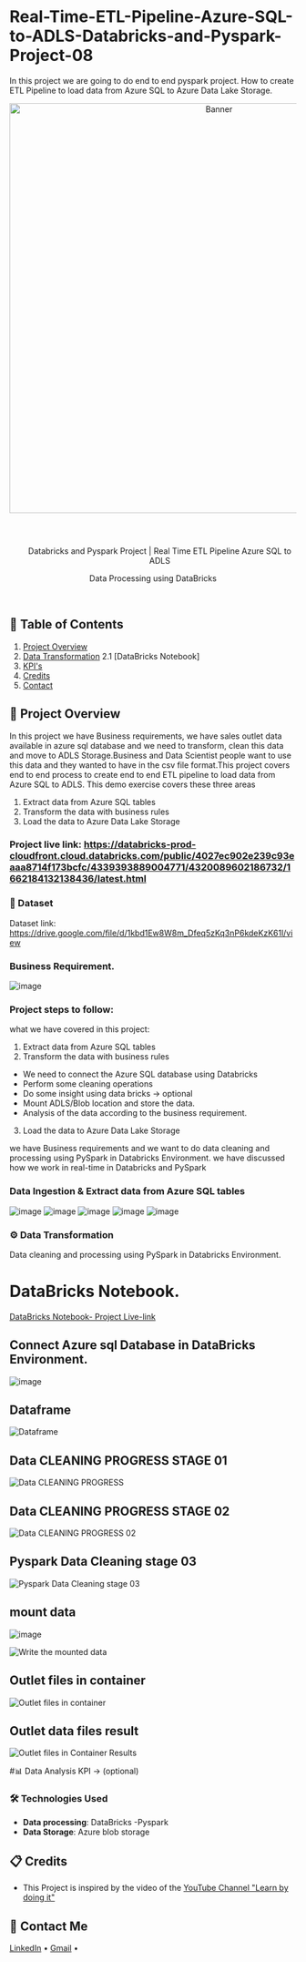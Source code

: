 # Real-Time-ETL-Pipeline-Azure-SQL-to-ADLS-Databricks-and-Pyspark-Project-08
In this project we are going to do end to end pyspark project. How to create ETL Pipeline to load data from Azure SQL to Azure Data Lake Storage. 
<div align="center">
  <a href="#">
    <img src="https://github.com/zBalachandar/Real-Time-ETL-Pipeline-Azure-SQL-to-ADLS-Databricks-and-Pyspark-Project-08/blob/016ee9b779f5c1f70d22468f53aefd718b3c1293/Assets/Azure%20portal%20overview.png" alt="Banner" width="720">
  </a>

  <div id="user-content-toc">
    <ul>
      <summary><h1 style="display: inline-block;"> </h1>Databricks and Pyspark Project | Real Time ETL Pipeline Azure SQL to ADLS</summary>
    </ul>
  </div>
  
  <p>Data Processing using DataBricks</p>
</div>
<br>

## 📝 Table of Contents
1. [Project Overview](#introduction)
2. [Data Transformation](#data-transformation)
   2.1 [DataBricks Notebook]
3. [KPI's](#data-reporting)
4. [Credits](#credits)
5. [Contact](#contact)

<a name="introduction"></a>
## 🔬 Project Overview

In this project we have Business requirements, we have sales outlet data available in azure sql database and we need to transform, clean this data and move to ADLS Storage.Business and Data Scientist people want to use this data and they wanted to have in the csv file format.This project covers end to end process to create end to end ETL pipeline to load data from Azure SQL to ADLS. This demo exercise covers these three areas
1. Extract data from Azure SQL tables
2. Transform the data with business rules
3. Load the data to Azure Data Lake Storage

### Project live link: https://databricks-prod-cloudfront.cloud.databricks.com/public/4027ec902e239c93eaaa8714f173bcfc/4339393889004771/4320089602186732/1662184132138436/latest.html


### 💾 Dataset
Dataset link: https://drive.google.com/file/d/1kbd1Ew8W8m_Dfeq5zKq3nP6kdeKzK61l/view

### Business Requirement.
![image](https://github.com/zBalachandar/Real-Time-ETL-Pipeline-Azure-SQL-to-ADLS-Databricks-and-Pyspark-Project-08/blob/443e4ba8238c72b1b035c4c3df193e8b43e0b3ad/Assets/BR%204.jpg)

### Project steps to follow: 
what we have covered in this project:

1. Extract data from Azure SQL tables
2. Transform the data with business rules
- We need to connect the Azure SQL database using Databricks
- Perform some cleaning operations
- Do some insight using data bricks -> optional
- Mount ADLS/Blob location and store the data.
- Analysis of the data according to the business requirement.
3. Load the data to Azure Data Lake Storage

we have Business requirements and we want to do data cleaning and processing using PySpark in Databricks Environment.
we have discussed how we work in real-time in Databricks and PySpark 

### Data Ingestion & Extract data from Azure SQL tables
![image](https://github.com/zBalachandar/Real-Time-ETL-Pipeline-Azure-SQL-to-ADLS-Databricks-and-Pyspark-Project-08/blob/3bc6430e11604edbe75f7e2f6765bc4126ca5953/Assets/Azure%20portal%20overview.png)
![image](https://github.com/zBalachandar/Real-Time-ETL-Pipeline-Azure-SQL-to-ADLS-Databricks-and-Pyspark-Project-08/blob/3bc6430e11604edbe75f7e2f6765bc4126ca5953/Assets/ASQL%20query%20success%201.png)
![image](https://github.com/zBalachandar/Real-Time-ETL-Pipeline-Azure-SQL-to-ADLS-Databricks-and-Pyspark-Project-08/blob/3bc6430e11604edbe75f7e2f6765bc4126ca5953/Assets/ASQL%20query%20success%201.1.png)
![image](https://github.com/zBalachandar/Real-Time-ETL-Pipeline-Azure-SQL-to-ADLS-Databricks-and-Pyspark-Project-08/blob/3bc6430e11604edbe75f7e2f6765bc4126ca5953/Assets/ASQL%20query%20success%201.1Check.png)
![image](https://github.com/zBalachandar/Real-Time-ETL-Pipeline-Azure-SQL-to-ADLS-Databricks-and-Pyspark-Project-08/blob/3bc6430e11604edbe75f7e2f6765bc4126ca5953/Assets/Container%20outlet.png)




<a name="data-transformation"></a>
### ⚙️ Data Transformation
 Data cleaning and processing using PySpark in Databricks Environment.
# DataBricks Notebook.
[DataBricks Notebook- Project Live-link](https://databricks-prod-cloudfront.cloud.databricks.com/public/4027ec902e239c93eaaa8714f173bcfc/4339393889004771/4320089602186732/1662184132138436/latest.html)

## Connect Azure sql Database in DataBricks Environment.
![image](https://github.com/zBalachandar/Real-Time-ETL-Pipeline-Azure-SQL-to-ADLS-Databricks-and-Pyspark-Project-08/blob/3bc6430e11604edbe75f7e2f6765bc4126ca5953/Assets/Databricks%20project-startup%20code.png)

## Dataframe
![Dataframe](https://github.com/zBalachandar/Real-Time-ETL-Pipeline-Azure-SQL-to-ADLS-Databricks-and-Pyspark-Project-08/blob/3bc6430e11604edbe75f7e2f6765bc4126ca5953/Assets/Databricks%20project-df%20data.png)


## Data CLEANING PROGRESS STAGE 01
![Data CLEANING PROGRESS](https://github.com/zBalachandar/Real-Time-ETL-Pipeline-Azure-SQL-to-ADLS-Databricks-and-Pyspark-Project-08/blob/3bc6430e11604edbe75f7e2f6765bc4126ca5953/Assets/Databricks%20project-data%20cleaning%20code.png)

## Data CLEANING PROGRESS STAGE 02
![Data CLEANING PROGRESS 02](https://github.com/zBalachandar/Real-Time-ETL-Pipeline-Azure-SQL-to-ADLS-Databricks-and-Pyspark-Project-08/blob/3bc6430e11604edbe75f7e2f6765bc4126ca5953/Assets/Databricks%20project-data%20cleaning%20code1.png)

## Pyspark Data Cleaning  stage 03
![ Pyspark Data Cleaning  stage 03](https://github.com/zBalachandar/Real-Time-ETL-Pipeline-Azure-SQL-to-ADLS-Databricks-and-Pyspark-Project-08/blob/3bc6430e11604edbe75f7e2f6765bc4126ca5953/Assets/Databricks%20project-data%20cleaning%20code2.png)

##  mount data
![image](https://github.com/zBalachandar/Real-Time-ETL-Pipeline-Azure-SQL-to-ADLS-Databricks-and-Pyspark-Project-08/blob/540085efcd65fe67cfeace8eaeb468ed5a38bc55/Assets/mount%20blob%20stoarge%20and%20save2.png)

![Write the mounted data](https://github.com/zBalachandar/Real-Time-ETL-Pipeline-Azure-SQL-to-ADLS-Databricks-and-Pyspark-Project-08/blob/3bc6430e11604edbe75f7e2f6765bc4126ca5953/Assets/Databricks%20project-data%20end%20to%20mount.png)

## Outlet files in container
![Outlet files in container](https://github.com/zBalachandar/Real-Time-ETL-Pipeline-Azure-SQL-to-ADLS-Databricks-and-Pyspark-Project-08/blob/3bc6430e11604edbe75f7e2f6765bc4126ca5953/Assets/result%20output%20files%20.png)

## Outlet data files result
![Outlet files in Container Results](https://github.com/zBalachandar/Real-Time-ETL-Pipeline-Azure-SQL-to-ADLS-Databricks-and-Pyspark-Project-08/blob/3bc6430e11604edbe75f7e2f6765bc4126ca5953/Assets/CLEANED%20DATA%20OUTPUT%20RESULTS.png)

<a name="data-reporting"></a>
#📊 Data Analysis KPI -> (optional)

### 🛠️ Technologies Used

- **Data processing**: DataBricks -Pyspark
- **Data Storage**: Azure blob storage

<a name="credits"></a>
## 📋 Credits

- This Project is inspired by the video of the [YouTube Channel "Learn by doing it"](https://www.youtube.com/watch?v=pMqnvXgPKlI&list=PLOlK8ytA0MghGmAAT8W2u7VYmICdzeU5t&index=1&t=96s)  

<a name="contact"></a>
## 📨 Contact Me

[LinkedIn](https://www.linkedin.com/in/balachandars2022/) •
[Gmail](balachandar2014elu@gmail.com)  •

